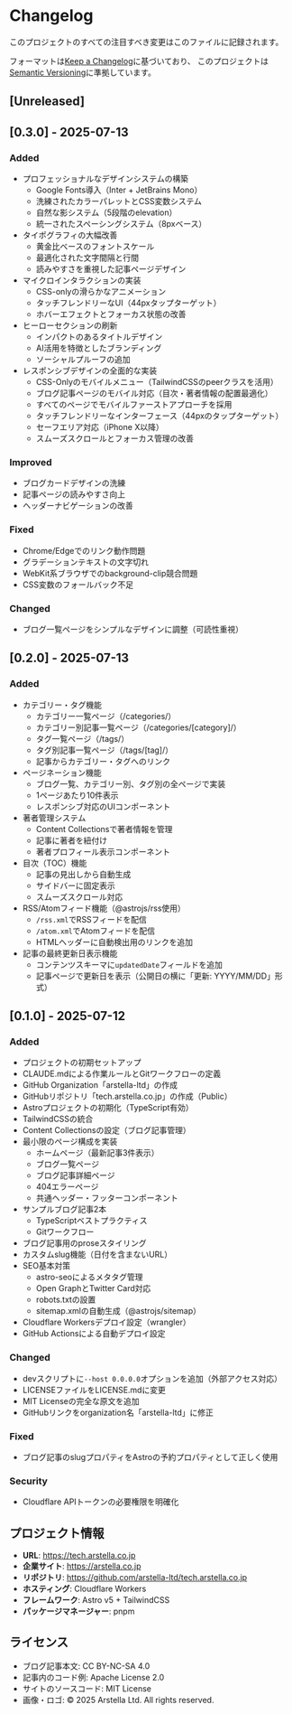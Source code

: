 # Changelog

このプロジェクトのすべての注目すべき変更はこのファイルに記録されます。

フォーマットは[Keep a Changelog](https://keepachangelog.com/ja/1.1.0/)に基づいており、
このプロジェクトは[Semantic Versioning](https://semver.org/spec/v2.0.0.html)に準拠しています。

## [Unreleased]

## [0.3.0] - 2025-07-13

### Added
- プロフェッショナルなデザインシステムの構築
  - Google Fonts導入（Inter + JetBrains Mono）
  - 洗練されたカラーパレットとCSS変数システム
  - 自然な影システム（5段階のelevation）
  - 統一されたスペーシングシステム（8pxベース）
- タイポグラフィの大幅改善
  - 黄金比ベースのフォントスケール
  - 最適化された文字間隔と行間
  - 読みやすさを重視した記事ページデザイン
- マイクロインタラクションの実装
  - CSS-onlyの滑らかなアニメーション
  - タッチフレンドリーなUI（44pxタップターゲット）
  - ホバーエフェクトとフォーカス状態の改善
- ヒーローセクションの刷新
  - インパクトのあるタイトルデザイン
  - AI活用を特徴としたブランディング
  - ソーシャルプルーフの追加
- レスポンシブデザインの全面的な実装
  - CSS-Onlyのモバイルメニュー（TailwindCSSのpeerクラスを活用）
  - ブログ記事ページのモバイル対応（目次・著者情報の配置最適化）
  - すべてのページでモバイルファーストアプローチを採用
  - タッチフレンドリーなインターフェース（44pxのタップターゲット）
  - セーフエリア対応（iPhone X以降）
  - スムーズスクロールとフォーカス管理の改善

### Improved
- ブログカードデザインの洗練
- 記事ページの読みやすさ向上
- ヘッダーナビゲーションの改善

### Fixed
- Chrome/Edgeでのリンク動作問題
- グラデーションテキストの文字切れ
- WebKit系ブラウザでのbackground-clip競合問題
- CSS変数のフォールバック不足

### Changed
- ブログ一覧ページをシンプルなデザインに調整（可読性重視）

## [0.2.0] - 2025-07-13

### Added
- カテゴリー・タグ機能
  - カテゴリー一覧ページ（/categories/）
  - カテゴリー別記事一覧ページ（/categories/[category]/）
  - タグ一覧ページ（/tags/）
  - タグ別記事一覧ページ（/tags/[tag]/）
  - 記事からカテゴリー・タグへのリンク
- ページネーション機能
  - ブログ一覧、カテゴリー別、タグ別の全ページで実装
  - 1ページあたり10件表示
  - レスポンシブ対応のUIコンポーネント
- 著者管理システム
  - Content Collectionsで著者情報を管理
  - 記事に著者を紐付け
  - 著者プロフィール表示コンポーネント
- 目次（TOC）機能
  - 記事の見出しから自動生成
  - サイドバーに固定表示
  - スムーズスクロール対応
- RSS/Atomフィード機能（@astrojs/rss使用）
  - `/rss.xml`でRSSフィードを配信
  - `/atom.xml`でAtomフィードを配信  
  - HTMLヘッダーに自動検出用のリンクを追加
- 記事の最終更新日表示機能
  - コンテンツスキーマに`updatedDate`フィールドを追加
  - 記事ページで更新日を表示（公開日の横に「更新: YYYY/MM/DD」形式）

## [0.1.0] - 2025-07-12

### Added
- プロジェクトの初期セットアップ
- CLAUDE.mdによる作業ルールとGitワークフローの定義
- GitHub Organization「arstella-ltd」の作成
- GitHubリポジトリ「tech.arstella.co.jp」の作成（Public）
- Astroプロジェクトの初期化（TypeScript有効）
- TailwindCSSの統合
- Content Collectionsの設定（ブログ記事管理）
- 最小限のページ構成を実装
  - ホームページ（最新記事3件表示）
  - ブログ一覧ページ
  - ブログ記事詳細ページ
  - 404エラーページ
  - 共通ヘッダー・フッターコンポーネント
- サンプルブログ記事2本
  - TypeScriptベストプラクティス
  - Gitワークフロー
- ブログ記事用のproseスタイリング
- カスタムslug機能（日付を含まないURL）
- SEO基本対策
  - astro-seoによるメタタグ管理
  - Open GraphとTwitter Card対応
  - robots.txtの設置
  - sitemap.xmlの自動生成（@astrojs/sitemap）
- Cloudflare Workersデプロイ設定（wrangler）
- GitHub Actionsによる自動デプロイ設定

### Changed
- devスクリプトに`--host 0.0.0.0`オプションを追加（外部アクセス対応）
- LICENSEファイルをLICENSE.mdに変更
- MIT Licenseの完全な原文を追加
- GitHubリンクをorganization名「arstella-ltd」に修正

### Fixed
- ブログ記事のslugプロパティをAstroの予約プロパティとして正しく使用

### Security
- Cloudflare APIトークンの必要権限を明確化

## プロジェクト情報

- **URL**: https://tech.arstella.co.jp
- **企業サイト**: https://arstella.co.jp
- **リポジトリ**: https://github.com/arstella-ltd/tech.arstella.co.jp
- **ホスティング**: Cloudflare Workers
- **フレームワーク**: Astro v5 + TailwindCSS
- **パッケージマネージャー**: pnpm

## ライセンス

- ブログ記事本文: CC BY-NC-SA 4.0
- 記事内のコード例: Apache License 2.0
- サイトのソースコード: MIT License
- 画像・ロゴ: © 2025 Arstella Ltd. All rights reserved.
